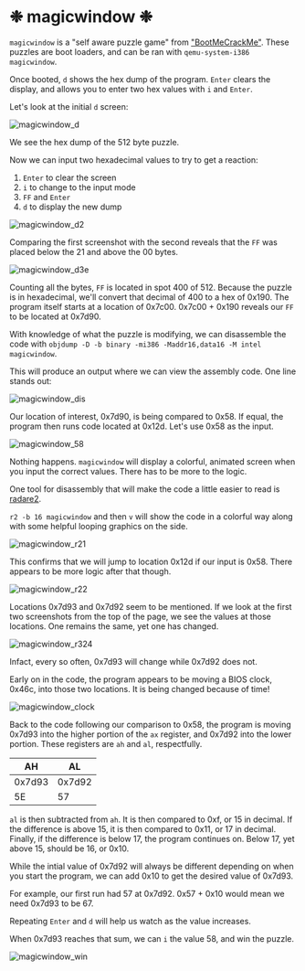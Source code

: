 # ❉ magicwindow ❉

`magicwindow` is a "self aware puzzle game" from ["BootMeCrackMe"](https://xlogicx.net/BootMe_-_CrackMe.html). These puzzles are boot loaders, and can be ran with `qemu-system-i386 magicwindow`.

Once booted, `d` shows the hex dump of the program. `Enter` clears the display, and allows you to enter two hex values with `i` and `Enter`.

Let's look at the initial `d` screen:

![magicwindow_d](https://github.com/coldwx/coldwx.github.io/assets/170867841/c41344e0-33e4-4240-8ec0-3245146ce83e)

We see the hex dump of the 512 byte puzzle.

Now we can input two hexadecimal values to try to get a reaction:

1. `Enter` to clear the screen
2. `i` to change to the input mode
3. `FF` and `Enter`
4. `d` to display the new dump

![magicwindow_d2](https://github.com/coldwx/coldwx.github.io/assets/170867841/167d4bc6-89e6-42e6-97f5-fcc3e06b50a4)

Comparing the first screenshot with the second reveals that the `FF` was placed below the 21 and above the 00 bytes.

![magicwindow_d3e](https://github.com/coldwx/coldwx.github.io/assets/170867841/88dd8e87-9bc0-44fa-96ea-a2dd41e6535e)

Counting all the bytes, `FF` is located in spot 400 of 512. Because the puzzle is in hexadecimal, we'll convert that decimal of 400 to a hex of 0x190. The program itself starts at a location of 0x7c00. 0x7c00 + 0x190 reveals our `FF` to be located at 0x7d90.

With knowledge of what the puzzle is modifying, we can disassemble the code with `objdump -D -b binary -mi386 -Maddr16,data16 -M intel magicwindow`.

This will produce an output where we can view the assembly code. One line stands out:

![magicwindow_dis](https://github.com/coldwx/coldwx.github.io/assets/170867841/d6c58a8c-7b99-4b4a-a446-1369bc7da88c)

Our location of interest, 0x7d90, is being compared to 0x58. If equal, the program then runs code located at 0x12d. Let's use 0x58 as the input.

![magicwindow_58](https://github.com/coldwx/coldwx.github.io/assets/170867841/654db1dc-2138-4ef6-a0ed-edd8ea60c025)

Nothing happens. `magicwindow` will display a colorful, animated screen when you input the correct values. There has to be more to the logic.

One tool for disassembly that will make the code a little easier to read is [radare2](https://rada.re/n/radare2.html).

`r2 -b 16 magicwindow` and then `v` will show the code in a colorful way along with some helpful looping graphics on the side.

![magicwindow_r21](https://github.com/coldwx/coldwx.github.io/assets/170867841/09867aca-b3ab-470c-b93a-bca17ff253be)

This confirms that we will jump to location 0x12d if our input is 0x58. There appears to be more logic after that though.

![magicwindow_r22](https://github.com/coldwx/coldwx.github.io/assets/170867841/966deaee-8f7a-4c26-b15f-4ef56a3f6580)

Locations 0x7d93 and 0x7d92 seem to be mentioned. If we look at the first two screenshots from the top of the page, we see the values at those locations. One remains the same, yet one has changed.

![magicwindow_r324](https://github.com/coldwx/coldwx.github.io/assets/170867841/01503f65-aa6a-4858-a1ce-e9a2e682963b)

Infact, every so often, 0x7d93 will change while 0x7d92 does not.

Early on in the code, the program appears to be moving a BIOS clock, 0x46c, into those two locations. It is being changed because of time!

![magicwindow_clock](https://github.com/coldwx/coldwx.github.io/assets/170867841/b284534c-30dd-4a69-af98-005bade58e90)

Back to the code following our comparison to 0x58, the program is moving 0x7d93 into the higher portion of the `ax` register, and 0x7d92 into the lower portion. These registers are `ah` and `al`, respectfully. 

| AH | AL |
| --- | --- |
| 0x7d93 | 0x7d92 |
| 5E | 57 |

`al` is then subtracted from `ah`. It is then compared to 0xf, or 15 in decimal. If the difference is above 15, it is then compared to 0x11, or 17 in decimal. Finally, if the difference is below 17, the program continues on. Below 17, yet above 15, should be 16, or 0x10.

While the intial value of 0x7d92 will always be different depending on when you start the program, we can add 0x10 to get the desired value of 0x7d93. 

For example, our first run had 57 at 0x7d92. 0x57 + 0x10 would mean we need 0x7d93 to be 67.

Repeating `Enter` and `d` will help us watch as the value increases.

When 0x7d93 reaches that sum, we can `i` the value 58, and win the puzzle.

![magicwindow_win](https://github.com/coldwx/coldwx.github.io/assets/170867841/c5649a7f-9410-4470-ab79-38419f118ae0)

